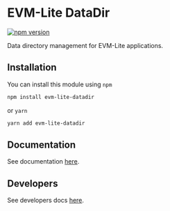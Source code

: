 # EVM-Lite DataDir

[![npm version](https://badge.fury.io/js/evm-lite-datadir.svg)](https://badge.fury.io/js/evm-lite-datadir)

Data directory management for EVM-Lite applications.

## Installation

You can install this module using `npm`

```bash
npm install evm-lite-datadir
```

or `yarn`

```bash
yarn add evm-lite-datadir
```

## Documentation

See documentation [here](https://evm-lite-js.readthedocs.io/en/latest/).

## Developers

See developers docs [here](https://evm-lite-js.readthedocs.io/en/latest/developers.html).
